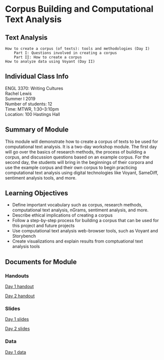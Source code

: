# Corpus Building and Computational Text Analysis

## Text Analysis
	How to create a corpus (of texts): tools and methodologies (Day I)
		Part I: Questions involved in creating a corpus 
		Part II: How to create a corpus 
	How to analyze data using Voyant (Day II)

## Individual Class Info
ENGL 3370: Writing Cultures
<br>
Rachel Lewis
<br>
Summer I 2019<br>
Number of students: 12<br>
Time: MTWR, 1:30–3:10pm<br>
Location: 100 Hastings Hall<br>

## Summary of Module
This module will demonstrate how to create a corpus of texts to be used for computational text analysis. It is a two-day workshop module. The first day will go over the basics of research methods, the process of building a corpus, and discussion questions based on an example corpus. For the second day, the students will bring in the beginnings of their corpora and use the example corpus and their own corpus to begin practicing computational text analysis using digital technologies like Voyant, SameDiff, sentiment analysis tools, and more. 

## Learning Objectives
- Define important vocabulary such as corpus, research methods, computational text analysis, nGrams, sentiment analysis, and more.
- Describe ethical implications of creating a corpus
- Follow a step-by-step process for building a corpus that can be used for this project and future projects
- Use computational text analysis web-browser tools, such as Voyant and Storybench
- Create visualizations and explain results from comptuational text analysis tools

## Documents for Module

### Handouts

[Day 1 handout](https://github.com/NULabNortheastern/digitalassignmentshowcase/blob/master/textanalysis/Lewis-IncarcerationArchives/day1-corpus_building_handout.pdf)

[Day 2 handout](https://github.com/NULabNortheastern/digitalassignmentshowcase/blob/master/textanalysis/Lewis-IncarcerationArchives/day2-text_analysis_handout.pdf)

### Slides

[Day 1 slides](https://github.com/NULabNortheastern/digitalassignmentshowcase/blob/master/textanalysis/Lewis-IncarcerationArchives/day1-corpus_building_slides.pdf)

[Day 2 slides](https://github.com/NULabNortheastern/digitalassignmentshowcase/blob/master/textanalysis/Lewis-IncarcerationArchives/day2-text_analysis_presentation.pdf)

### Data
[Day 1 data](https://github.com/NULabNortheastern/digitalassignmentshowcase/tree/master/textanalysis/Lewis-IncarcerationArchives/data)
